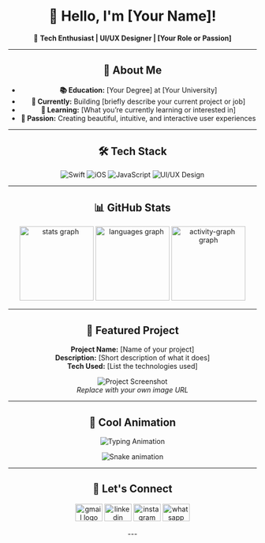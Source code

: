 <div align="center">

# 👋 Hello, I'm [Your Name]!

🚀 **Tech Enthusiast | UI/UX Designer | [Your Role or Passion]**

---

## 🌟 About Me

- **📚 Education:** [Your Degree] at [Your University]
- **💼 Currently:** Building [briefly describe your current project or job]
- **🌱 Learning:** [What you’re currently learning or interested in]
- **🎨 Passion:** Creating beautiful, intuitive, and interactive user experiences

---

## 🛠️ Tech Stack

<p align="center">
  <img src="https://img.shields.io/badge/Swift-FA7343?style=for-the-badge&logo=swift&logoColor=white" alt="Swift" />
  <img src="https://img.shields.io/badge/iOS-000000?style=for-the-badge&logo=apple&logoColor=white" alt="iOS" />
  <img src="https://img.shields.io/badge/JavaScript-F7DF1E?style=for-the-badge&logo=javascript&logoColor=black" alt="JavaScript" />
  <img src="https://img.shields.io/badge/UI%2FUX-Design-FF6B6B?style=for-the-badge" alt="UI/UX Design" />
  <!-- Add more badges as needed -->
</p>

---

## 📊 GitHub Stats

<div align="center">
  <img src="https://github-readme-stats.vercel.app/api?username=divyadeepmishra&hide_title=false&hide_rank=true&show_icons=true&include_all_commits=true&count_private=true&disable_animations=false&theme=highcontrast&locale=en&hide_border=true" height="150" alt="stats graph"  />
  <img src="https://github-readme-stats.vercel.app/api/top-langs?username=divyadeepmishra&locale=en&hide_title=false&layout=compact&card_width=320&langs_count=10&theme=highcontrast&hide_border=true" height="150" alt="languages graph"  />
  <img src="https://github-readme-activity-graph.vercel.app/graph?username=divyadeepmishra&theme=high-contrast&area=true&hide_border=true&hide_title=true" height="150" alt="activity-graph graph"  />
</div>

---

## 🎨 Featured Project

**Project Name:** [Name of your project]  
**Description:** [Short description of what it does]  
**Tech Used:** [List the technologies used]

![Project Screenshot](https://raw.githubusercontent.com/[yourusername]/[project-repo]/main/screenshot.png)  
*Replace with your own image URL*

---

## 🚀 Cool Animation

![Typing Animation](https://readme-typing-svg.herokuapp.com?font=Fira+Code&size=24&duration=4000&pause=1000&color=7B91FF&center=true&width=435&lines=Building+amazing+experiences;With+passion+and+code)
<!-- Or use a snake eating your contributions -->
![Snake animation](https://raw.githubusercontent.com/[yourusername]/[yourusername]/output/github-contribution-grid-snake.svg)

---

## 🤝 Let's Connect

<p align="center">
  <a href="mailto:divyadeepmishra@gmail.com"><img src="https://raw.githubusercontent.com/maurodesouza/profile-readme-generator/master/src/assets/icons/social/gmail/default.svg" width="55" height="35" alt="gmail logo"  /></a>
  <a href="https://linkedin.com/in/divyadeepmishra"><img src="https://raw.githubusercontent.com/maurodesouza/profile-readme-generator/master/src/assets/icons/social/linkedin/default.svg" width="55" height="35" alt="linkedin logo"/></a>
 <a href="https://www.instagram.com/divydeepmishra/" target="_blank"> <img src="https://raw.githubusercontent.com/maurodesouza/profile-readme-generator/master/src/assets/icons/social/instagram/default.svg" width="55" height="35" alt="instagram logo"/></a>
 <a href="https://wa.me/919755690475" target="_blank"><img src="https://raw.githubusercontent.com/maurodesouza/profile-readme-generator/master/src/assets/icons/social/whatsapp/default.svg" width="55" height="35" alt="whatsapp logo"/></a>
<!--   <a href="https://t.me/YOUR_USERNAME" target="_blank"><img src="https://raw.githubusercontent.com/maurodesouza/profile-readme-generator/master/src/assets/icons/social/telegram/default.svg" width="55" height="35" alt="telegram logo"/>
</a> -->
<!--   <a href="https://discord.gg/YOUR_INVITE_LINK" target="_blank"><img src="https://raw.githubusercontent.com/maurodesouza/profile-readme-generator/master/src/assets/icons/social/discord/default.svg" width="55" height="35" alt="discord logo"  /></a> -->
</p>
<!-- <img src="https://raw.githubusercontent.com/maurodesouza/profile-readme-generator/master/src/assets/icons/social/hackerrank/default.svg" width="55" height="35" alt="hackerrank logo"  />
<img src="https://raw.githubusercontent.com/maurodesouza/profile-readme-generator/master/src/assets/icons/social/stackoverflow/default.svg" width="55" height="35" alt="stackoverflow logo"  /> -->
---

</div>
